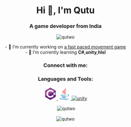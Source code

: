 <h1 align="center">Hi 👋, I'm Qutu</h1>
<h3 align="center">A game developer from India</h3>

<p align="center"> <img src="https://komarev.com/ghpvc/?username=qutwo&label=Profile%20views&color=0e75b6&style=flat" alt="qutwo" /> </p>

<p align = "center">- 🔭 I’m currently working on <a href="https://github.com/NIGHTFURY2111/The-Big-One">a fast paced movement game</a><br>
                    - 🌱 I’m currently learning <b>C#,unity,hlsl</b></p>

<h3 align="center">Connect with me:</h3>
<p align="center">
</p>

<h3 align="center">Languages and Tools:</h3>
<p align="center"> <a href="https://www.w3schools.com/cs/" target="_blank" rel="noreferrer"> <img src="https://raw.githubusercontent.com/devicons/devicon/master/icons/csharp/csharp-original.svg" alt="csharp" width="40" height="40"/> </a> <a href="https://www.java.com" target="_blank" rel="noreferrer"> <img src="https://raw.githubusercontent.com/devicons/devicon/master/icons/java/java-original.svg" alt="java" width="40" height="40"/> </a> <a href="https://unity.com/" target="_blank" rel="noreferrer"> <img src="https://www.vectorlogo.zone/logos/unity3d/unity3d-icon.svg" alt="unity" width="40" height="40"/> </a> </p>

<p align = "center">&nbsp;<img align="center" src="https://github-readme-stats.vercel.app/api?username=qutwo&show_icons=true&locale=en" alt="qutwo" /></p>

<p align = "center"><img align="center" src="https://github-readme-streak-stats.herokuapp.com/?user=qutwo&" alt="qutwo" /></p>
